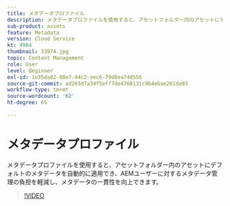 ```yaml
---
title: メタデータプロファイル
description: メタデータプロファイルを使用すると、アセットフォルダー内のアセットにデフォルトのメタデータを自動的に適用でき、AEMユーザーに対するメタデータ管理の負担を軽減し、メタデータの一貫性を向上できます。
sub-product: assets
feature: Metadata
version: Cloud Service
kt: 4984
thumbnail: 33974.jpg
topic: Content Management
role: User
level: Beginner
exl-id: 1e35da82-08e7-44c2-aec6-79d8ea74d556
source-git-commit: ad203d7a34f5eff7de4768131c9b4ebae261da93
workflow-type: tm+mt
source-wordcount: '62'
ht-degree: 6%

---
```


# メタデータプロファイル

メタデータプロファイルを使用すると、アセットフォルダー内のアセットにデフォルトのメタデータを自動的に適用でき、AEMユーザーに対するメタデータ管理の負担を軽減し、メタデータの一貫性を向上できます。

>[!VIDEO](https://video.tv.adobe.com/v/33974/?quality=12&learn=on&hidetitle=true)
